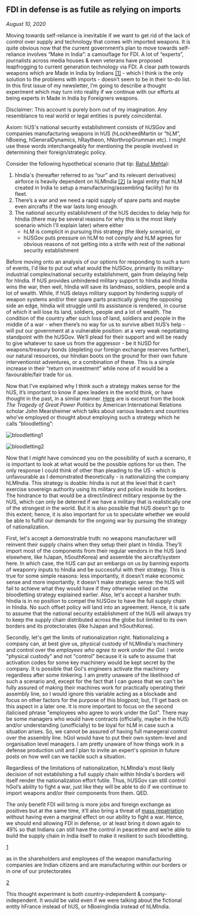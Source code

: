 ## FDI in defense is as futile as relying on imports

<i> August 10, 2020 </i>

Moving towards self-reliance is inevitable if we want to get rid of the lack of control over supply and technology that comes with imported weapons. It is quite obvious now that the current government’s plan to move towards self-reliance involves “Make in India”: a camouflage for FDI. A lot of “experts”, journalists across media houses & even veterans have proposed leapfrogging to current generation technology via FDI. A clear path towards weapons which are Made in India by Indians [[1]](#footnote-1) - which I think is the only solution to the problems with imports - doesn’t seem to be in their to-do list. In this first issue of my newsletter, I’m going to describe a thought experiment which may turn into reality if we continue with our efforts at being experts in Made in India by Foreigners weapons.

Disclaimer: This account is purely born out of my imagination. Any resemblance to real world or legal entities is purely coincidental.

Axiom: hUS's national security establishment consists of hUSGov and companies manufacturing weapons in hUS (hLockheedMartin or “hLM”, hBoeing, hGeneralDynamics, hRaytheon, hNorthropGrumman etc). I might use these words interchangeably for mentioning the people involved in determining their foreign/strategic policy.

Consider the following hypothetical scenario (hat tip: [Rahul Mehta](https://twitter.com/MehtaRahulC)):

1. hIndia's (hereafter referred to as “our” and its relevant derivatives) airforce is heavily dependent on hLMIndia [[2]](#footnote-2) (a legal entity that hLM created in India to setup a manufacturing/assembling facility) for its fleet. 
2. There’s a war and we need a rapid supply of spare parts and maybe even aircrafts if the war lasts long enough.
3. The national security establishment of the hUS decides to delay help for hIndia (there may be several reasons for why this is the most likely scenario which I'll explain later) where either 
   - hLM is complicit in pursuing this strategy (the likely scenario), or
   - hUSGov puts pressure on hLM to not comply and hLM agrees for obvious reasons of not getting into a strife with rest of the national security establishment

Before moving onto an analysis of our options for responding to such a turn of events, I'd like to put out what would the hUSGov, primarily its military-industrial complex/national security establishment, gain from delaying help for hIndia. If hUS provides unhindered military support to hIndia and hIndia wins the war, then well, hIndia will save its landmass, soldiers, people and a lot of wealth. While, if hUS delays military support by hindering supply of weapon systems and/or their spare parts practically giving the opposing side an edge, hIndia will struggle until its assistance is rendered, in course of which it will lose its land, soldiers, people and a lot of wealth. The condition of the country after such loss of land, soldiers and people in the middle of a war - when there’s no way for us to survive albeit hUS’s help - will put our government at a vulnerable position: at a very weak negotiating standpoint with the hUSGov. We’ll plead for their support and will be ready to give whatever to save us from the aggressor - be it hUSD for weapons/treasury bonds (depleting our foreign exchange reserves further), our natural resources, our hIndian boots on the ground for their own future interventionist adventures, or a combination of these. This is a simple increase in their “return on investment” while none of it would be a favourable/fair trade for us. 

Now that I’ve explained why I think such a strategy makes sense for the hUS, it’s important to know if apex leaders in the world think, or have thought in the past, in a similar manner. [Here](https://archive.org/details/tragedyofgreatpo00mear/page/154) are is excerpt from the book *The Tragedy of Great Power Politics* by American International Relations scholar John Mearsheimer which talks about various leaders and countries who’ve employed or thought about employing such a strategy which he calls “bloodletting”:

![bloodletting1](bloodletting1.png)

![bloodletting2](bloodletting2.png)

Now that I *might* have convinced you on the possibility of such a scenario, it is important to look at what would be the possible options for us then. The only response I could think of other than pleading to the US - which is unfavourable as I demonstrated theoretically - is nationalizing the company hLMIndia. This strategy is doable: hIndia is not at the level that it can't exercise sovereign authority using its military and police inside its borders. The hindrance to that would be a direct/indirect military response by the hUS, which can only be deterred if we have a military that is realistically one of the strongest in the world. But it is also possible that hUS doesn't go to this extent; hence, it is also important for us to speculate whether we would be able to fulfill our demands for the ongoing war by pursuing the strategy of nationalization.

First, let's accept a demonstrable truth: no weapons manufacturer will reinvent their supply chains when they setup their plant in hIndia. They’ll import most of the components from their regular vendors in the hUS (and elsewhere, like hJapan, hSouthKorea) and assemble the aircraft/system here. In which case, the hUS can put an embargo on us by banning exports of weaponry inputs to hIndia and be successful with their strategy. This is true for some simple reasons: less importantly, it doesn't make economic sense and more importantly, it doesn't make strategic sense: the hUS will fail to achieve what they would have if they otherwise relied on the bloodletting strategy explained earlier. Also, let's accept a harsher truth: hIndia is in no position to compel the hUSGov to have the full supply chain in hIndia. No such offset policy will land into an agreement. Hence, it is safe to assume that the national security establishment of the hUS will always try to keep the supply chain distributed across the globe but limited to its own borders and its protectorates (like hJapan and hSouthKorea).

Secondly, let's get the limits of nationalization right. Nationalizing a company can, at best give us, physical custody of hLMIndia's machinery and control over the *employees who agree to work under the GoI*. I wrote "physical custody" and not "control" because it is safe to assume that activation codes for some key machinery would be kept secret by the company. It is possible that GoI's engineers activate the machinery regardless after some tinkering. I am pretty unaware of the likelihood of such a scenario and, except for the fact that I can guess that we can't be fully assured of making their machines work for practically operating their assembly line, so I would ignore this variable acting as a blockade and focus on other factors for the purpose of this blogpost; but, I'll get back on this aspect in a later one. It is more important to focus on the second italicised phrase "employees who agree to work under the GoI". There may be some managers who would have contracts (officially, maybe in the hUS) and/or understanding (unofficially) to be loyal for hLM in case such a situation arises. So, we cannot be assured of having full manegeral control over the assembly line. hGoI would have to put their own system-level and organisation level managers. I am pretty unaware of how things work in a defense production unit and I plan to invite an expert's opinion in future posts on how well can we tackle such a situation.

Regardless of the limitations of nationalization, hLMIndia's most likely decision of not establishing a full supply chain within hIndia's borders will itself render the nationalization effort futile. Thus, hUSGov can still control hGoI’s ability to fight a war, just like they will be able to do if we continue to import weapons and/or their components from them. QED.

The only benefit FDI will bring is more jobs and foreign exchange as positives but at the same time, it’ll also bring a threat of [mass repatriation](https://youtu.be/O89CvcyCjhw) without having even a marginal effect on our ability to fight a war. Hence, we should end allowing FDI in defense, or at least bring it down again to 49% so that Indians can still have the control in peacetime and we’re able to build the supply chain in India itself to make it resilient to such bloodletting.

[1](#footnote-anchor-1)

as in the shareholders and employees of the weapon manufacturing companies are Indian citizens and are manufacturing within our borders or in one of our protectorates

[2](#footnote-anchor-2)

This thought experiment is both country-independent & company-independent. It would be valid even if we were talking about the fictional entity hFrance instead of hUS, or hBoeingIndia instead of hLMIndia.

